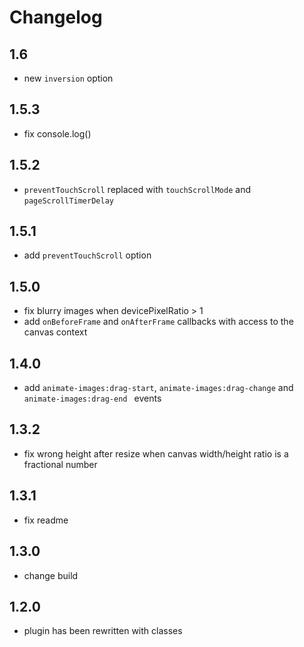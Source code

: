 # Changelog
## 1.6 
- new ```inversion``` option
## 1.5.3
- fix console.log()
## 1.5.2
- ```preventTouchScroll``` replaced with ```touchScrollMode``` and ```pageScrollTimerDelay```
## 1.5.1
- add ```preventTouchScroll``` option
## 1.5.0
- fix blurry images when devicePixelRatio > 1
- add ```onBeforeFrame``` and ```onAfterFrame``` callbacks with access to the
  canvas context
## 1.4.0
- add ```animate-images:drag-start```, ```animate-images:drag-change``` and
  ```animate-images:drag-end ``` events
## 1.3.2
- fix wrong height after resize when canvas width/height ratio is
  a fractional number
## 1.3.1
- fix readme
## 1.3.0
- change build
## 1.2.0
- plugin has been rewritten with classes
